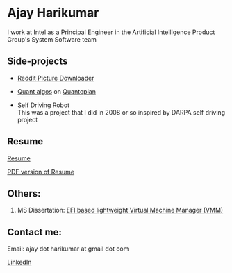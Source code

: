 Ajay Harikumar
===========


I work at Intel as a Principal Engineer in the Artificial Intelligence Product Group's System Software team   
   
   
   

Side-projects
--------
   
*   [Reddit Picture Downloader](https://github.com/ajayhk/reddit-downloader)    
   
*   [Quant algos](https://github.com/ajayhk/quant/tree/master/algos) on [Quantopian](https://www.quantopian.com/)   
   
*   Self Driving Robot   
    This was a project that I did in 2008 or so inspired by DARPA self driving project
   
   
Resume
------
[Resume](https://raw.githubusercontent.com/ajayhk/ajayhk.github.io/master/resume.md)   
   
[PDF version of Resume](https://github.com/ajayhk/ajayhk.github.io/raw/master/pdf/resume_no_addr.pdf)

   
   
   

Others:   
------

1.  MS Dissertation: [EFI based lightweight Virtual Machine Manager (VMM)](https://github.com/ajayhk/ajayhk.github.io/raw/master/pdf/EFI_VMM_MS_dissertation.pdf)

   
   
   
   
   

Contact me:   
------- 
Email: ajay dot harikumar at gmail dot com    

[LinkedIn](https://www.linkedin.com/in/ajayharikumar/)   

